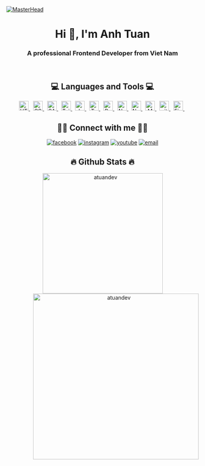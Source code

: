 [![MasterHead](https://www.bbva.ch/wp-content/uploads/2022/09/Biometria-Blog-1300x400-1.gif)](https://rishavchanda.io)
<h1 align="center">Hi 👋, I'm Anh Tuan</h1>
<h3 align="center">A professional Frontend Developer from Viet Nam</h3>
<br/>

<h2 align="center">💻 Languages and Tools 💻</h2>
<p align="center"> 
  <a href="https://www.w3.org/html/" target="_blank" rel="noreferrer"> <img src="https://img.shields.io/badge/HTML5-282C34?logo=html5&logoColor=E34F26" alt="HTML5 logo" title="HTML5" height="25" /> </a> &nbsp;
  <a href="https://www.w3schools.com/css/" target="_blank" rel="noreferrer"> <img src="https://img.shields.io/badge/CSS3-282C34?logo=css3&logoColor=1572B6" alt="CSS3 logo" title="CSS3" height="25" /> </a>&nbsp;
  <a href="https://sass-lang.com" target="_blank" rel="noreferrer"> <img src="https://img.shields.io/badge/Sass-282C34?logo=sass&logoColor=CC6699" alt="SASS logo" title="SASS" height="25" /> </a> &nbsp;
  <a href="https://tailwindcss.com/" target="_blank" rel="noreferrer"> <img src="https://img.shields.io/badge/Tailwind%20CSS-282C34?logo=tailwind-css&logoColor=38B2AC" alt="TailwindCSS logo" title="TailwindCSS" height="25" /> </a>  &nbsp;
  <a href="https://developer.mozilla.org/en-US/docs/Web/JavaScript" target="_blank" rel="noreferrer"> <img src="https://img.shields.io/badge/JavaScript-282C34?logo=javascript&logoColor=F7DF1E" alt="JavaScript logo" title="JavaScript" height="25" /> </a> &nbsp;
  <a href="https://www.typescriptlang.org/" target="_blank" rel="noreferrer"> <img src="https://img.shields.io/badge/TypeScript-282C34?logo=typescript&logoColor=3178C6" alt="TypeScript logo" title="TypeScript" height="25" /> </a>&nbsp;
  <a href="https://reactjs.org/" target="_blank" rel="noreferrer"> <img src="https://img.shields.io/badge/ReactJS-282C34?logo=react&logoColor=61DAFB" alt="ReactJS logo" title="ReactJS" height="25" /> </a> &nbsp;
  <a href="https://nextjs.org/" target="_blank" rel="noreferrer"> <img src="https://img.shields.io/badge/NextJS-282C34?logo=nextdotjs&logoColor=000000" alt="Next.js logo" title="Next.js" height="25" /> </a> &nbsp;
  <a href="https://nodejs.org" target="_blank" rel="noreferrer"> <img src="https://img.shields.io/badge/Node.js-282C34?logo=node.js&logoColor=00F200" alt="Node.js logo" title="Node.js" height="25" /> </a> &nbsp;
  <a href="https://www.mongodb.com/" target="_blank" rel="noreferrer"> <img src="https://img.shields.io/badge/MongoDB-282C34?logo=mongodb&logoColor=47A248" alt="MongoDB logo" title="MongoDB" height="25" /> </a> &nbsp;
  <a href="https://git-scm.com/" target="_blank" rel="noreferrer"> <img src="https://img.shields.io/badge/git-282C34?logo=git&logoColor=F05032" alt="git logo" title="git" height="25" /> </a> &nbsp;
  <a href="https://www.figma.com/" target="_blank" rel="noreferrer"> <img src="https://img.shields.io/badge/Figma-282C34?logo=figma&logoColor=F24E1E" alt="Figma logo" title="Figma" height="25" /> </a> &nbsp;
</p>

<h2 align="center">🙋‍♂️ Connect with me 🙋‍♂️</h2>
<div align="center">
  <a href="https://fb.com/tuanboi161" target="blank"><img src="https://img.icons8.com/bubbles/100/000000/facebook-new.png" alt="facebook" /></a>
  <a href="https://instagram.com/tuanboiii" target="blank"> <img src="https://img.icons8.com/bubbles/100/000000/instagram.png" alt="instagram" /></a>
  <a href="https://www.youtube.com/@atuandev" target="blank"><img src="https://img.icons8.com/bubbles/100/000000/youtube-squared.png" alt="youtube" /></a>
  <a href="mailto:anhtuan03.dev@gmail.com" target="top"><img src="https://img.icons8.com/bubbles/100/000000/apple-mail.png" alt="email"/></a>
</div>

<h2 align="center">🔥 Github Stats 🔥</h2>
<div align="center">
  <a href="#" title="atuandev">
    <img align="center" width="315" src="https://github-readme-stats.vercel.app/api/top-langs?username=atuandev&title_color=61dafb&text_color=ffffff&icon_color=61dafb&bg_color=20232a&langs_count=8&layout=compact&border_color=61dafb&hide_border=true" alt="atuandev" />
  </a>
  <a href="#" title="atuandev">
    <img align="right" width="434" src="https://github-readme-stats.vercel.app/api?username=atuandev&show_icons=true&theme=react&border_color=61dafb&hide_border=true" alt="atuandev" />
  </a>
</div>
